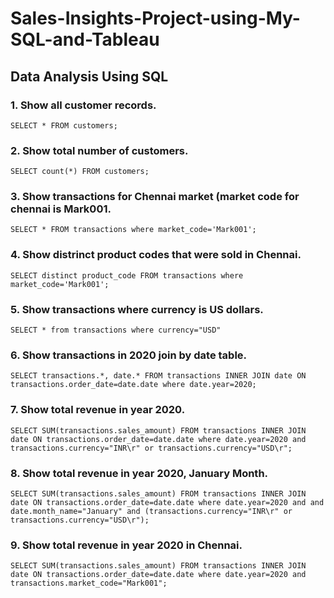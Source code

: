 # Sales-Insights-Project-using-My-SQL-and-Tableau

## Data Analysis Using SQL

### 1. Show all customer records.

`SELECT * FROM customers;`

### 2. Show total number of customers.

`SELECT count(*) FROM customers;`

### 3. Show transactions for Chennai market (market code for chennai is Mark001.

`SELECT * FROM transactions where market_code='Mark001';`

### 4. Show distrinct product codes that were sold in Chennai.

`SELECT distinct product_code FROM transactions where market_code='Mark001';`

### 5. Show transactions where currency is US dollars.

`SELECT * from transactions where currency="USD"`

### 6. Show transactions in 2020 join by date table.

`SELECT transactions.*, date.* FROM transactions INNER JOIN date ON transactions.order_date=date.date where date.year=2020;`

### 7. Show total revenue in year 2020.

`SELECT SUM(transactions.sales_amount) FROM transactions INNER JOIN date ON transactions.order_date=date.date where date.year=2020 and transactions.currency="INR\r" or transactions.currency="USD\r";`

### 8. Show total revenue in year 2020, January Month.

`SELECT SUM(transactions.sales_amount) FROM transactions INNER JOIN date ON transactions.order_date=date.date where date.year=2020 and and date.month_name="January" and (transactions.currency="INR\r" or transactions.currency="USD\r");`

### 9. Show total revenue in year 2020 in Chennai.

`SELECT SUM(transactions.sales_amount) FROM transactions INNER JOIN date ON transactions.order_date=date.date where date.year=2020 and transactions.market_code="Mark001";`
